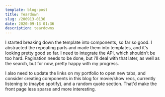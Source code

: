 ```yaml
---
template: blog-post
title: Teardown
slug: /200913-0136
date: 2020-09-13 01:36
description: teardowns
---
```

I started breaking down the template into components, so far so good.  I abstracted the repeating parts and made them into templates, and it's looking pretty good so far.  I need to integrate the API, which shouldn't be too hard.  Pagination needs to be done, but i'll deal with that later, as well as the search, but for now, pretty happy with my progress.

I also need to update the links on my portfolio to open new tabs, and consider creating components in this blog for movie/show recs, currently listening to (maybe spotify), and a random quote section.  That'd make the front page less sparse and more interesting.